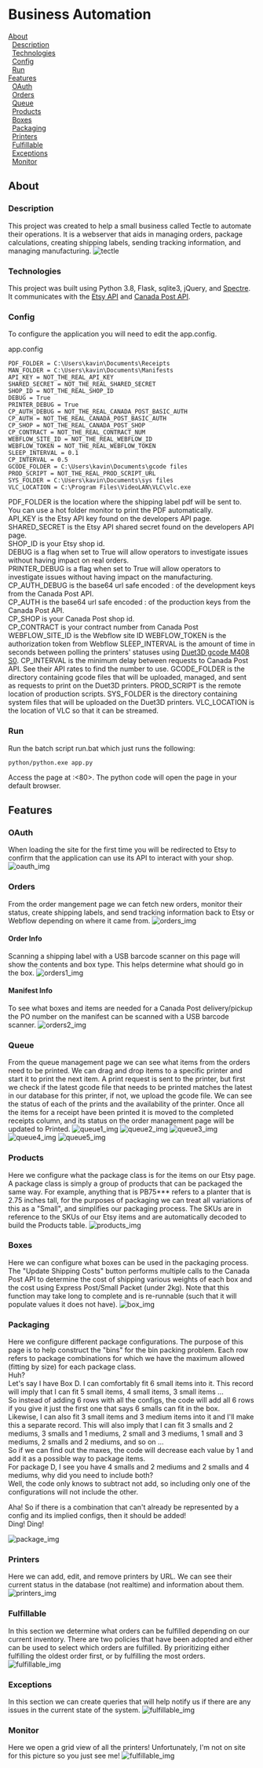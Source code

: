 # Business Automation

[About](#about)  
&nbsp;&nbsp;[Description](#description)  
&nbsp;&nbsp;[Technologies](#technologies)  
&nbsp;&nbsp;[Config](#config)  
&nbsp;&nbsp;[Run](#run)  
[Features](#features)  
&nbsp;&nbsp;[OAuth](#oauth)  
&nbsp;&nbsp;[Orders](#orders)  
&nbsp;&nbsp;[Queue](#queue)  
&nbsp;&nbsp;[Products](#products)  
&nbsp;&nbsp;[Boxes](#boxes)  
&nbsp;&nbsp;[Packaging](#packaging)  
&nbsp;&nbsp;[Printers](#printers)  
&nbsp;&nbsp;[Fulfillable](#fulfillable)  
&nbsp;&nbsp;[Exceptions](#exceptions)  
&nbsp;&nbsp;[Monitor](#monitor)  


## About
### Description
This project was created to help a small business called Tectle to automate their operations. It is a webserver that aids in managing orders, package calculations, creating shipping labels, sending tracking information, and managing manufacturing.
![tectle](https://github.com/ksritharan/business-automation/blob/master/static/img/tectle-menu.png)

### Technologies
This project was built using Python 3.8, Flask, sqlite3, jQuery, and [Spectre](https://github.com/picturepan2/spectre).
It communicates with the [Etsy API](https://www.etsy.com/developers/) and [Canada Post API](https://www.canadapost.ca/cpotools/apps/drc/home?execution=e2s1).

### Config
To configure the application you will need to edit the app.config.

app.config
```
PDF_FOLDER = C:\Users\kavin\Documents\Receipts
MAN_FOLDER = C:\Users\kavin\Documents\Manifests
API_KEY = NOT_THE_REAL_API_KEY
SHARED_SECRET = NOT_THE_REAL_SHARED_SECRET
SHOP_ID = NOT_THE_REAL_SHOP_ID
DEBUG = True
PRINTER_DEBUG = True
CP_AUTH_DEBUG = NOT_THE_REAL_CANADA_POST_BASIC_AUTH
CP_AUTH = NOT_THE_REAL_CANADA_POST_BASIC_AUTH
CP_SHOP = NOT_THE_REAL_CANADA_POST_SHOP
CP_CONTRACT = NOT_THE_REAL_CONTRACT_NUM
WEBFLOW_SITE_ID = NOT_THE_REAL_WEBFLOW_ID
WEBFLOW_TOKEN = NOT_THE_REAL_WEBFLOW_TOKEN
SLEEP_INTERVAL = 0.1
CP_INTERVAL = 0.5
GCODE_FOLDER = C:\Users\kavin\Documents\gcode files
PROD_SCRIPT = NOT_THE_REAL_PROD_SCRIPT_URL
SYS_FOLDER = C:\Users\kavin\Documents\sys files
VLC_LOCATION = C:\Program Files\VideoLAN\VLC\vlc.exe
```
PDF_FOLDER is the location where the shipping label pdf will be sent to. You can use a hot folder monitor to print the PDF automatically.  
API_KEY is the Etsy API key found on the developers API page.  
SHARED_SECRET is the Etsy API shared secret found on the developers API page.  
SHOP_ID is your Etsy shop id.  
DEBUG is a flag when set to True will allow operators to investigate issues without having impact on real orders.  
PRINTER_DEBUG is a flag when set to True will allow operators to investigate issues without having impact on the manufacturing.  
CP_AUTH_DEBUG is the base64 url safe encoded <username>:<password> of the development keys from the Canada Post API.  
CP_AUTH is the base64 url safe encoded <username>:<password> of the production keys from the Canada Post API.  
CP_SHOP is your Canada Post shop id.  
CP_CONTRACT is your contract number from Canada Post
WEBFLOW_SITE_ID is the Webflow site ID
WEBFLOW_TOKEN is the authorization token from Webflow
SLEEP_INTERVAL is the amount of time in seconds between polling the printers' statuses using [Duet3D gcode M408 S0](https://duet3d.dozuki.com/Wiki/Gcode#Section_M408_Report_JSON_style_response).
CP_INTERVAL is the minimum delay between requests to Canada Post API. See their API rates to find the number to use.
GCODE_FOLDER is the directory containing gcode files that will be uploaded, managed, and sent as requests to print on the Duet3D printers.
PROD_SCRIPT is the remote location of production scripts.
SYS_FOLDER is the directory containing system files that will be uploaded on the Duet3D printers.
VLC_LOCATION is the location of VLC so that it can be streamed.

### Run
Run the batch script run.bat which just runs the following:
```
python/python.exe app.py
```
Access the page at <your local ip>:<80>.
The python code will open the page in your default browser.

## Features
### OAuth
When loading the site for the first time you will be redirected to Etsy to confirm that the application can use its API to interact with your shop.
![oauth_img](https://raw.githubusercontent.com/ksritharan/business-automation/master/screenshots/etsy_login.PNG)
### Orders
From the order mangement page we can fetch new orders, monitor their status, create shipping labels, and send tracking information back to Etsy or Webflow depending on where it came from.
![orders_img](https://raw.githubusercontent.com/ksritharan/business-automation/master/screenshots/manage_orders.PNG)
#### Order Info
Scanning a shipping label with a USB barcode scanner on this page will show the contents and box type. This helps determine what should go in the box.
![orders1_img](https://raw.githubusercontent.com/ksritharan/business-automation/master/screenshots/manage_orders_1.PNG)
#### Manifest Info
To see what boxes and items are needed for a Canada Post delivery/pickup the PO number on the manifest can be scanned with a USB barcode scanner.
![orders2_img](https://raw.githubusercontent.com/ksritharan/business-automation/master/screenshots/manage_orders_2.PNG)

### Queue
From the queue management page we can see what items from the orders need to be printed. We can drag and drop items to a specific printer and start it to print the next item.
A print request is sent to the printer, but first we check if the latest gcode file that needs to be printed matches the latest in our database for this printer, if not, we upload the gcode file.
We can see the status of each of the prints and the availability of the printer. Once all the items for a receipt have been printed it is moved to the completed receipts column, and its status on the order management page will be updated to Printed.
![queue1_img](https://raw.githubusercontent.com/ksritharan/business-automation/master/screenshots/manage_printere_queue.PNG)
![queue2_img](https://raw.githubusercontent.com/ksritharan/business-automation/master/screenshots/manage_printere_queue_2.PNG)
![queue3_img](https://raw.githubusercontent.com/ksritharan/business-automation/master/screenshots/manage_printere_queue_3.PNG)
![queue4_img](https://raw.githubusercontent.com/ksritharan/business-automation/master/screenshots/manage_printere_queue_4.PNG)
![queue5_img](https://raw.githubusercontent.com/ksritharan/business-automation/master/screenshots/manage_printere_queue_5.PNG)
### Products
Here we configure what the package class is for the items on our Etsy page. A package class is simply a group of products that can be packaged the same way. For example, anything that is PB75*** refers to a planter that is 2.75 inches tall, for the purposes of packaging we can treat all variations of this as a "Small", and simplifies our packaging process. The SKUs are in reference to the SKUs of our Etsy items and are automatically decoded to build the Products table.
![products_img](https://raw.githubusercontent.com/ksritharan/business-automation/master/screenshots/product_config.PNG)
### Boxes
Here we can configure what boxes can be used in the packaging process. The "Update Shipping Costs" button performs multiple calls to the Canada Post API to determine the cost of shipping various weights of each box and the cost using Express Post/Small Packet (under 2kg). Note that this function may take long to complete and is re-runnable (such that it will populate values it does not have).
![box_img](https://raw.githubusercontent.com/ksritharan/business-automation/master/screenshots/box_config.PNG)
### Packaging
Here we configure different package configurations. The purpose of this page is to help construct the "bins" for the bin packing problem. Each row refers to package combinations for which we have the maximum allowed (fitting by size) for each package class.  
Huh?  
Let's say I have Box D. I can comfortably fit 6 small items into it. This record will imply that I can fit 5 small items, 4 small items, 3 small items ...  
So instead of adding 6 rows with all the configs, the code will add all 6 rows if you give it just the first one that says 6 smalls can fit in the box.  
Likewise, I can also fit 3 small items and 3 medium items into it and I'll make this a separate record. This will also imply that I can fit 3 smalls and 2 mediums, 3 smalls and 1 mediums, 2 small and 3 mediums, 1 small and 3 mediums, 2 smalls and 2 mediums, and so on ...  
So if we can find out the maxes, the code will decrease each value by 1 and add it as a possible way to package items.  
For package D, I see you have 4 smalls and 2 mediums and 2 smalls and 4 mediums, why did you need to include both?  
Well, the code only knows to subtract not add, so including only one of the configurations will not include the other.  

Aha! So if there is a combination that can't already be represented by a config and its implied configs, then it should be added!  
Ding! Ding!

![package_img](https://raw.githubusercontent.com/ksritharan/business-automation/master/screenshots/package_config.png)
### Printers
Here we can add, edit, and remove printers by URL. We can see their current status in the database (not realtime) and information about them.
![printers_img](https://raw.githubusercontent.com/ksritharan/business-automation/master/screenshots/printer_config.PNG)

### Fulfillable
In this section we determine what orders can be fulfilled depending on our current inventory. There are two policies that have been adopted and either can be used to select which orders are fulfilled. By prioritizing either fulfilling the oldest order first, or by fulfilling the most orders.
![fulfillable_img](https://raw.githubusercontent.com/ksritharan/business-automation/master/screenshots/fullfillable.PNG)

### Exceptions
In this section we can create queries that will help notify us if there are any issues in the current state of the system.
![fulfillable_img](https://raw.githubusercontent.com/ksritharan/business-automation/master/screenshots/exceptions.PNG)

### Monitor
Here we open a grid view of all the printers! Unfortunately, I'm not on site for this picture so you just see me!
![fulfillable_img](https://raw.githubusercontent.com/ksritharan/business-automation/master/screenshots/monitor.PNG)
